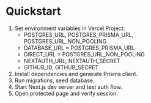# Quickstart

1. Set environment variables in Vercel Project:
   - POSTGRES_URL, POSTGRES_PRISMA_URL, POSTGRES_URL_NON_POOLING
   - DATABASE_URL = POSTGRES_PRISMA_URL
   - DIRECT_URL = POSTGRES_URL_NON_POOLING
   - NEXTAUTH_URL, NEXTAUTH_SECRET
   - GITHUB_ID, GITHUB_SECRET
2. Install dependencies and generate Prisma client.
3. Run migrations, seed database.
4. Start Next.js dev server and test auth flow.
5. Open protected page and verify session.
